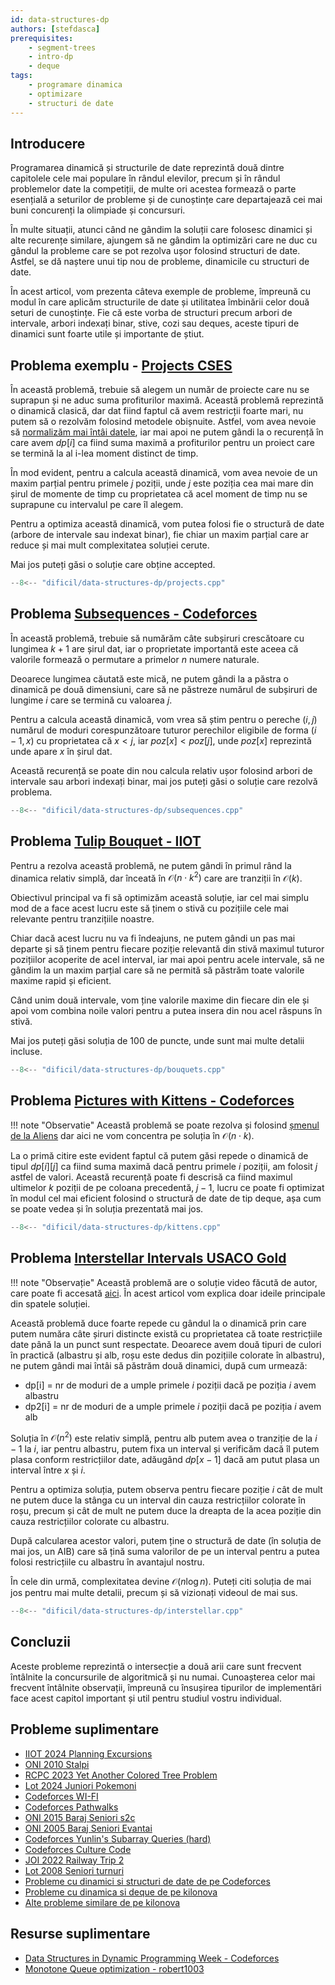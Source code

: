 ```yaml
---
id: data-structures-dp
authors: [stefdasca]
prerequisites:
    - segment-trees
    - intro-dp
    - deque
tags:
    - programare dinamica
    - optimizare
    - structuri de date
---
```


## Introducere

Programarea dinamică și structurile de date reprezintă două dintre capitolele
cele mai populare în rândul elevilor, precum și în rândul problemelor date la
competiții, de multe ori acestea formează o parte esențială a seturilor de
probleme și de cunoștințe care departajează cei mai buni concurenți la olimpiade
și concursuri.

În multe situații, atunci când ne gândim la soluții care folosesc dinamici și
alte recurențe similare, ajungem să ne gândim la optimizări care ne duc cu
gândul la probleme care se pot rezolva ușor folosind structuri de date. Astfel,
se dă naștere unui tip nou de probleme, dinamicile cu structuri de date.

În acest articol, vom prezenta câteva exemple de probleme, împreună cu modul
în care aplicăm structurile de date și utilitatea îmbinării celor două seturi
de cunoștințe. Fie că este vorba de structuri precum arbori de intervale,
arbori indexați binar, stive, cozi sau deques, aceste tipuri de dinamici
sunt foarte utile și importante de știut.

## Problema exemplu - [Projects CSES](https://cses.fi/problemset/task/1140/)

În această problemă, trebuie să alegem un număr de proiecte care nu se suprapun
și ne aduc suma profiturilor maximă. Această problemă reprezintă o dinamică
clasică, dar dat fiind faptul că avem restricții foarte mari, nu putem să
o rezolvăm folosind metodele obișnuite. Astfel, vom avea nevoie să [normalizăm
mai întâi datele](../mediu/data-normalization.md), iar mai apoi ne putem gândi
la o recurență în care avem $dp[i]$ ca fiind suma maximă a profiturilor pentru
un proiect care se termină la al i-lea moment distinct de timp.

În mod evident, pentru a calcula această dinamică, vom avea nevoie de un maxim
parțial pentru primele $j$ poziții, unde $j$ este poziția cea mai mare din
șirul de momente de timp cu proprietatea că acel moment de timp nu se suprapune
cu intervalul pe care îl alegem.

Pentru a optimiza această dinamică, vom putea folosi fie o structură de date
(arbore de intervale sau indexat binar), fie chiar un maxim parțial care ar
reduce și mai mult complexitatea soluției cerute.

Mai jos puteți găsi o soluție care obține accepted.

```cpp
--8<-- "dificil/data-structures-dp/projects.cpp"
```

## Problema [Subsequences - Codeforces](https://codeforces.com/contest/597/problem/C)

În această problemă, trebuie să numărăm câte subșiruri crescătoare cu lungimea $k+1$
are șirul dat, iar o proprietate importantă este aceea că valorile formează
o permutare a primelor $n$ numere naturale.

Deoarece lungimea căutată este mică, ne putem gândi la a păstra o dinamică pe
două dimensiuni, care să ne păstreze numărul de subșiruri de lungime $i$ care
se termină cu valoarea $j$.

Pentru a calcula această dinamică, vom vrea să știm pentru o pereche $(i, j)$
numărul de moduri corespunzătoare tuturor perechilor eligibile de forma $(i-1, x)$
cu proprietatea că $x < j$, iar $poz[x] < poz[j]$, unde $poz[x]$ reprezintă
unde apare $x$ în șirul dat.

Această recurență se poate din nou calcula relativ ușor folosind arbori de
intervale sau arbori indexați binar, mai jos puteți găsi o soluție care rezolvă
problema.

```cpp
--8<-- "dificil/data-structures-dp/subsequences.cpp"
```

## Problema [Tulip Bouquet - IIOT](https://kilonova.ro/problems/2086)

Pentru a rezolva această problemă, ne putem gândi în primul rând la dinamica
relativ simplă, dar înceată în $\mathcal{O}(n \cdot k^2)$ care are tranziții în $\mathcal{O}(k)$.

Obiectivul principal va fi să optimizăm această soluție, iar cel mai simplu
mod de a face acest lucru este să ținem o stivă cu pozițiile cele mai relevante
pentru tranzițiile noastre.

Chiar dacă acest lucru nu va fi îndeajuns, ne putem gândi un pas mai departe și
să ținem pentru fiecare poziție relevantă din stivă maximul tuturor pozițiilor
acoperite de acel interval, iar mai apoi pentru acele intervale, să ne gândim
la un maxim parțial care să ne permită să păstrăm toate valorile maxime rapid și
eficient.

Când unim două intervale, vom ține valorile maxime din fiecare din ele și apoi
vom combina noile valori pentru a putea insera din nou acel răspuns în stivă.

Mai jos puteți găsi soluția de 100 de puncte, unde sunt mai multe detalii incluse.

```cpp
--8<-- "dificil/data-structures-dp/bouquets.cpp"
```

## Problema [Pictures with Kittens - Codeforces](https://codeforces.com/problemset/problem/1077/F2)

!!! note "Observatie"
    Această problemă se poate rezolva și folosind [șmenul de la Aliens](../avansat/aliens-dp.md)
    dar aici ne vom concentra pe soluția în $\mathcal{O}(n \cdot k)$.

La o primă citire este evident faptul că putem găsi repede o dinamică de tipul
$dp[i][j]$ ca fiind suma maximă dacă pentru primele $i$ poziții, am folosit $j$
astfel de valori. Această recurență poate fi descrisă ca fiind maximul
ultimelor $k$ poziții de pe coloana precedentă, $j-1$, lucru ce poate fi optimizat
în modul cel mai eficient folosind o structură de date de tip deque, așa cum
se poate vedea și în soluția prezentată mai jos.

```cpp
--8<-- "dificil/data-structures-dp/kittens.cpp"
```

## Problema [Interstellar Intervals USACO Gold](https://usaco.org/index.php?page=viewproblem2&cpid=1450)

!!! note "Observație"
    Această problemă are o soluție video făcută de autor, care poate fi accesată
    [aici](https://www.youtube.com/watch?v=UDMUjRMl5OU). În acest articol vom
    explica doar ideile principale din spatele soluției.

Această problemă duce foarte repede cu gândul la o dinamică prin care putem
număra câte șiruri distincte există cu proprietatea că toate restricțiile
date până la un punct sunt respectate. Deoarece avem două tipuri de culori în
practică (albastru și alb, roșu este dedus din pozițiile colorate în albastru),
ne putem gândi mai întâi să păstrăm două dinamici, după cum urmează:

- dp[i] = nr de moduri de a umple primele $i$ poziții dacă pe poziția $i$ avem albastru
- dp2[i] = nr de moduri de a umple primele $i$ poziții dacă pe poziția $i$ avem alb

Soluția în $\mathcal{O}(n^2)$ este relativ simplă, pentru alb putem avea o tranziție de la
$i-1$ la $i$, iar pentru albastru, putem fixa un interval și verificăm dacă îl
putem plasa conform restricțiilor date, adăugând $dp[x-1]$ dacă am putut plasa
un interval între $x$ și $i$.

Pentru a optimiza soluția, putem observa pentru fiecare poziție $i$ cât de mult
ne putem duce la stânga cu un interval din cauza restricțiilor colorate în roșu,
precum și cât de mult ne putem duce la dreapta de la acea poziție din cauza
restricțiilor colorate cu albastru.

După calcularea acestor valori, putem ține o structură de date (în soluția de
mai jos, un AIB) care să țină suma valorilor de pe un interval pentru a putea
folosi restricțiile cu albastru în avantajul nostru.

În cele din urmă, complexitatea devine $\mathcal{O}(n \log n)$. Puteți citi soluția de mai
jos pentru mai multe detalii, precum și să vizionați videoul de mai sus.

```cpp
--8<-- "dificil/data-structures-dp/interstellar.cpp"
```

## Concluzii

Aceste probleme reprezintă o intersecție a două arii care sunt frecvent întâlnite
la concursurile de algoritmică și nu numai. Cunoașterea celor mai frecvent
întâlnite observații, împreună cu însușirea tipurilor de implementări face
acest capitol important și util pentru studiul vostru individual.

## Probleme suplimentare

- [IIOT 2024 Planning Excursions](https://kilonova.ro/problems/2287)
- [ONI 2010 Stalpi](https://kilonova.ro/problems/184)
- [RCPC 2023 Yet Another Colored Tree Problem](https://kilonova.ro/problems/1888)
- [Lot 2024 Juniori Pokemoni](https://kilonova.ro/problems/2808)
- [Codeforces WI-FI](https://codeforces.com/problemset/problem/1216/F)
- [Codeforces Pathwalks](https://codeforces.com/contest/960/problem/F)
- [ONI 2015 Baraj Seniori s2c](https://kilonova.ro/problems/288/)
- [ONI 2005 Baraj Seniori Evantai](https://kilonova.ro/problems/1869)
- [Codeforces Yunlin's Subarray Queries (hard)](https://codeforces.com/problemset/problem/2009/G2)
- [Codeforces Culture Code](https://codeforces.com/contest/1197/problem/E)
- [JOI 2022 Railway Trip 2](https://oj.uz/problem/view/JOI22_ho_t4)
- [Lot 2008 Seniori turnuri](https://kilonova.ro/problems/2317)
- [Probleme cu dinamici si structuri de date de pe Codeforces](https://codeforces.com/problemset/page/1?tags=dp%2Cdata+structures)
- [Probleme cu dinamica si deque de pe kilonova](https://kilonova.ro/problems?tags=275%2C409)
- [Alte probleme similare de pe kilonova](https://kilonova.ro/problems?tags=275%2C282)

## Resurse suplimentare

- [Data Structures in Dynamic Programming Week - Codeforces](https://codeforces.com/blog/entry/98926)
- [Monotone Queue optimization - robert1003](https://robert1003.github.io/2020/02/16/dp-opt-monotone-queue.html)

